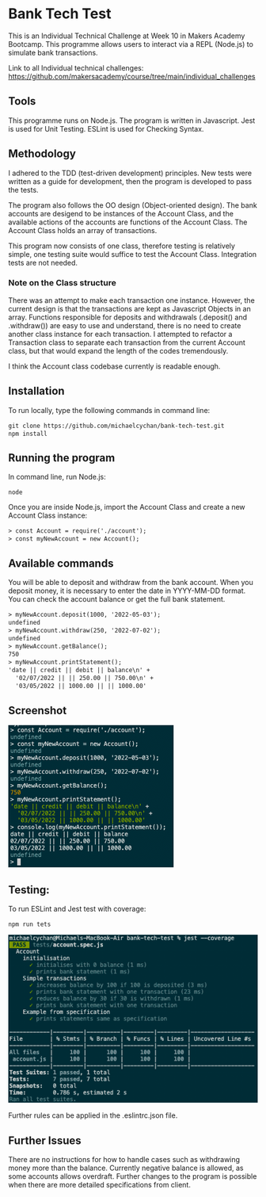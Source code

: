 # Bank Tech Test

This is an Individual Technical Challenge at Week 10 in Makers Academy Bootcamp. This programme allows users to interact via a REPL (Node.js) to simulate bank transactions.

Link to all Individual technical challenges: https://github.com/makersacademy/course/tree/main/individual_challenges

## Tools
This programme runs on Node.js. 
The program is written in Javascript.
Jest is used for Unit Testing.
ESLint is used for Checking Syntax.

## Methodology
I adhered to the TDD (test-driven development) principles. New tests were written as a guide for development, then the program is developed to pass the tests. 

The program also follows the OO design (Object-oriented design). The bank accounts are desigend to be instances of the Account Class, and the available actions of the accounts are functions of the Account Class. The Account Class holds an array of transactions. 

This program now consists of one class, therefore testing is relatively simple, one testing suite would suffice to test the Account Class. Integration tests are not needed.

### Note on the Class structure
There was an attempt to make each transaction one instance. However, the current design is that the transactions are kept as Javascript Objects in an array. Functions responsible for deposits and withdrawals (.deposit() and .withdraw()) are easy to use and understand, there is no need to create another class instance for each transaction. I attempted to refactor a Transaction class to separate each transaction from the current Account class, but that would expand the length of the codes tremendously. 

I think the Account class codebase currently is readable enough. 

## Installation
To run locally, type the following commands in command line:
```
git clone https://github.com/michaelcychan/bank-tech-test.git
npm install
```

## Running the program
In command line, run Node.js:
```
node
```

Once you are inside Node.js, import the Account Class and create a new Account Class instance:
```
> const Account = require('./account');
> const myNewAccount = new Account();
```

## Available commands
You will be able to deposit and withdraw from the bank account. When you deposit money, it is necessary to enter the date in YYYY-MM-DD format.
You can check the account balance or get the full bank statement.
```
> myNewAccount.deposit(1000, '2022-05-03');
undefined
> myNewAccount.withdraw(250, '2022-07-02');
undefined
> myNewAccount.getBalance();
750
> myNewAccount.printStatement();
'date || credit || debit || balance\n' +
  '02/07/2022 || || 250.00 || 750.00\n' +
  '03/05/2022 || 1000.00 || || 1000.00'
```
## Screenshot
![Screenshot](./screenshots/BankTechTest-Screenshot-1.png "Screenshot")

## Testing:

To run ESLint and Jest test with coverage:
```
npm run tets
```
![Jest Test Screenshot](./screenshots/BankTechTest-Screenshot-2.png "Jest Test")

Further rules can be applied in the .eslintrc.json file.

## Further Issues

There are no instructions for how to handle cases such as withdrawing money more than the balance. Currently negative balance is allowed, as some accounts allows overdraft. Further changes to the program is possible when there are more detailed specifications from client.